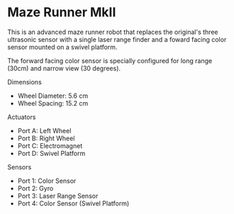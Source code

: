 # Maze Runner MkII

This is an advanced maze runner robot that replaces the original's three ultrasonic sensor with a single laser range finder and a foward facing color sensor mounted on a swivel platform.

The forward facing color sensor is specially configured for long range (30cm) and narrow view (30 degrees).

Dimensions
- Wheel Diameter: 5.6 cm
- Wheel Spacing: 15.2 cm

Actuators
- Port A: Left Wheel
- Port B: Right Wheel
- Port C: Electromagnet
- Port D: Swivel Platform

Sensors
- Port 1: Color Sensor
- Port 2: Gyro
- Port 3: Laser Range Sensor
- Port 4: Color Sensor (Swivel Platform)
